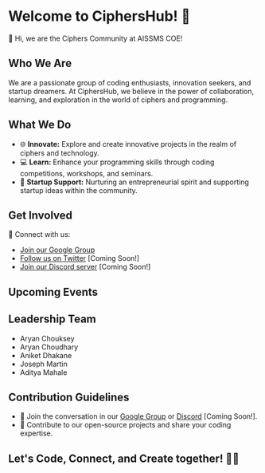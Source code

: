 # Welcome to CiphersHub! 🚀

👋 Hi, we are the Ciphers Community at AISSMS COE!

## Who We Are
We are a passionate group of coding enthusiasts, innovation seekers, and startup dreamers. At CiphersHub, we believe in the power of collaboration, learning, and exploration in the world of ciphers and programming.

## What We Do
- 🌐 **Innovate:** Explore and create innovative projects in the realm of ciphers and technology.
- 💻 **Learn:** Enhance your programming skills through coding competitions, workshops, and seminars.
- 🚀 **Startup Support:** Nurturing an entrepreneurial spirit and supporting startup ideas within the community.

## Get Involved
🔗 Connect with us:
- [Join our Google Group](mailto:ciphers_community@googlegroups.com)
- [Follow us on Twitter](#) [Coming Soon!]
- [Join our Discord server](#) [Coming Soon!]

## Upcoming Events


## Leadership Team
-	Aryan Chouksey
-	Aryan Choudhary
-	Aniket Dhakane
-	Joseph Martin
-	Aditya Mahale


## Contribution Guidelines
- 💬 Join the conversation in our [Google Group](mailto:ciphers_community@googlegroups.com) or [Discord](#) [Coming Soon!].
- 🚀 Contribute to our open-source projects and share your coding expertise.

## Let's Code, Connect, and Create together! 🚀✨


<!---
ciphershub/ciphershub is a ✨ special ✨ repository because its `README.md` (this file) appears on your GitHub profile.
You can click the Preview link to take a look at your changes.
--->
